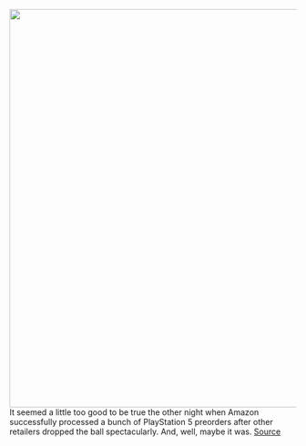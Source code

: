 <img src='https://cdn.vox-cdn.com/thumbor/wrtrXurDXOqnTx3aFMJ5flhIWT4=/0x0:2398x1578/1200x800/filters:focal(1008x598:1390x980)/cdn.vox-cdn.com/uploads/chorus_image/image/67432443/Screen_Shot_2020_09_18_at_2.54.01_PM.0.png' width='700px' /><br/>
It seemed a little too good to be true the other night when Amazon successfully processed a bunch of PlayStation 5 preorders after other retailers dropped the ball spectacularly. And, well, maybe it was.
<a href='https://www.theverge.com/2020/9/18/21445789/amazon-playstation-5-ps5-preorders-delayed-email'> Source <a/>